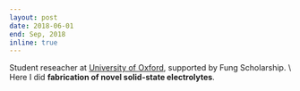 ```yaml
---
layout: post
date: 2018-06-01
end: Sep, 2018
inline: true
---
```


Student reseacher at [University of Oxford](https://www.ox.ac.uk/), supported by Fung Scholarship. \\
Here I did **fabrication of novel solid-state electrolytes**.